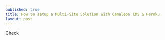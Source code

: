```yaml
---
published: true
title: How to setup a Multi-Site Solution with Camaleon CMS & Heroku  
layout: post
---
```

Check